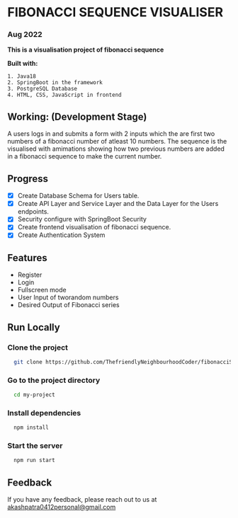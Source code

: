 
# **FIBONACCI SEQUENCE VISUALISER**
### Aug 2022


**This is a visualisation project of fibonacci sequence**

**Built with:** 
   
    1. Java18 
    2. SpringBoot in the framework 
    3. PostgreSQL Database 
    4. HTML, CSS, JavaScript in frontend

## Working: (Development Stage)
A users logs in and submits a form with 2 inputs which the are first two numbers of a fibonacci number of atleast 10 numbers. The sequence is the visualised with amimations showing how two previous numbers are added in a fibonacci sequence to make the current number.

## Progress
 - [x] Create Database Schema for Users table. 
 - [x] Create API Layer and Service Layer and the Data Layer for the
       Users endpoints. 
 - [x] Security configure with SpringBoot Security 
 - [x] Create frontend visualisation of fibonacci sequence. 
 - [x] Create Authentication System 

## Features

- Register
- Login
- Fullscreen mode
- User Input of tworandom numbers
- Desired Output of Fibonacci series


## Run Locally

### Clone the project

```bash
  git clone https://github.com/ThefriendlyNeighbourhoodCoder/fibonacciSequence.git
```

### Go to the project directory

```bash
  cd my-project
```

### Install dependencies

```bash
  npm install
```

### Start the server

```bash
  npm run start
```


## Feedback

If you have any feedback, please reach out to us at akashpatra0412personal@gmail.com

